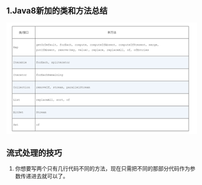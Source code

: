 ## 1.Java8新加的类和方法总结

![](./image/1-java8类和方法修改总结.png)


## 流式处理的技巧
1. 你想要写两个只有几行代码不同的方法，现在只需把不同的那部分代码作为参数传递进去就可以了。